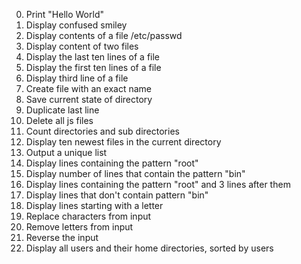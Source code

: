 0. Print "Hello World"
1. Display confused smiley
2. Display contents of a file /etc/passwd
3. Display content of two files
4. Display the last ten lines of a file
5. Display the first ten lines of a file
6. Display third line of a file
7. Create file with an exact name
8. Save current state of directory
9. Duplicate last line
10. Delete all js files
11. Count directories and sub directories
12. Display ten newest files in the current directory
13. Output a unique list 
14. Display lines containing the pattern "root"
15. Display number of lines that contain the pattern "bin"
16. Display lines containing the pattern "root" and 3 lines after them
17. Display lines that don't contain pattern "bin"
18. Display lines starting with a letter
19. Replace characters from input
20. Remove letters from input
21. Reverse the input
22. Display all users and their home directories, sorted by users
